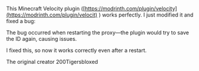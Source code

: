This Minecraft Velocity plugin ([https://modrinth.com/plugin/velocity](https://modrinth.com/plugin/velocit)
) works perfectly. I just modified it and fixed a bug:

The bug occurred when restarting the proxy—the plugin would try to save the ID again, causing issues.

I fixed this, so now it works correctly even after a restart.

The original creator 200Tigersbloxed

